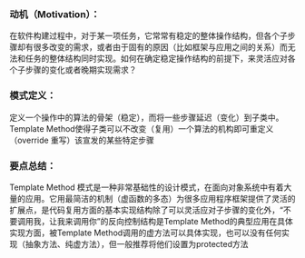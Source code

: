 ### 动机（Motivation）：
在软件构建过程中，对于某一项任务，它常常有稳定的整体操作结构，但各个子步骤却有很多改变的需求，或者由于固有的原因（比如框架与应用之间的关系）而无法和任务的整体结构同时实现。如何在确定稳定操作结构的前提下，来灵活应对各个子步骤的变化或者晚期实现需求？
### 模式定义：
定义一个操作中的算法的骨架（稳定），而将一些步骤延迟（变化）到子类中。
Template Method使得子类可以不改变（复用）一个算法的机构即可重定义（override 重写）该宣发的某些特定步骤

### 要点总结：
Template Method 模式是一种非常基础性的设计模式，在面向对象系统中有着大量的应用。它用最简洁的机制（虚函数的多态）为很多应用程序框架提供了灵活的扩展点，是代码复用方面的基本实现结构除了可以灵活应对子步骤的变化外，“不要调用我，让我来调用你”的反向控制结构是Template Method的典型应用在具体实现方面，被Template Method调用的虚方法可以具体实现，也可以没有任何实现（抽象方法、纯虚方法），但一般推荐将他们设置为protected方法
